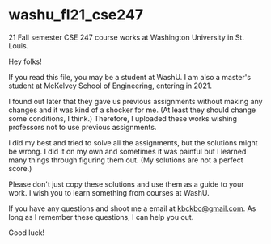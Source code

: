 # washu_fl21_cse247
21 Fall semester CSE 247 course works at Washington University in St. Louis.

Hey folks!

If you read this file, you may be a student at WashU. I am also a master's student at McKelvey School of Engineering, entering in 2021.

I found out later that they gave us previous assignments without making any changes and it was kind of a shocker for me. (At least they should change some conditions, I think.) Therefore, I uploaded these works wishing professors not to use previous assignments.

I did my best and tried to solve all the assignments, but the solutions might be wrong. I did it on my own and sometimes it was painful but I learned many things through figuring them out. (My solutions are not a perfect score.)

Please don't just copy these solutions and use them as a guide to your work. I wish you to learn something from courses at WashU.

If you have any questions and shoot me a email at kbckbc@gmail.com. As long as I remember these questions, I can help you out.

Good luck!
